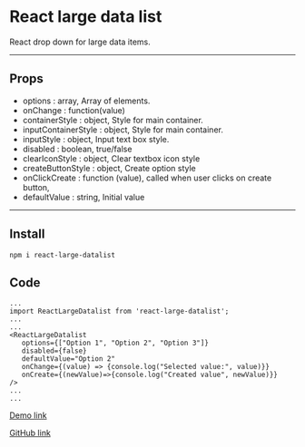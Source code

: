 # React large data list
 React drop down for large data items.

----
## Props
 * options : array, Array of elements.
 * onChange : function(value)
 * containerStyle : object, Style for main container. 
 * inputContainerStyle : object, Style for main container. 
 * inputStyle : object,  Input text box style.
 * disabled : boolean, true/false
 * clearIconStyle : object, Clear textbox icon style
 * createButtonStyle : object, Create option style
 * onClickCreate : function (value), called when user clicks on create button,  
 * defaultValue : string, Initial value

----
## Install
    npm i react-large-datalist

## Code

    ...
    import ReactLargeDatalist from 'react-large-datalist';
    ...
    ...
    <ReactLargeDatalist
       options={["Option 1", "Option 2", "Option 3"]}
       disabled={false}
       defaultValue="Option 2"
       onChange={(value) => {console.log("Selected value:", value)}}
       onCreate={(newValue)=>{console.log("Created value", newValue)}}
    />
    ...
    ...


[Demo link](https://taskmonk.github.io/react-large-datalist)

[GitHub link](https://github.com/taskmonk/react-large-datalist)

